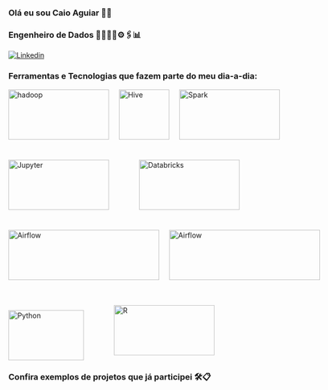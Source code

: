 ### Olá eu sou Caio Aguiar 👋🏻 
### Engenheiro de Dados 🎲👨🏻‍💻⚙️🖇️📊

[![Linkedin](https://img.shields.io/badge/LinkedIn-0077B5?style=for-the-badge&logo=linkedin&logoColor=white)](https://www.linkedin.com/in/caioaguiar23/)

### Ferramentas e Tecnologias que fazem parte do meu dia-a-dia:


<div style="display: flex;">
  <img src="https://upload.wikimedia.org/wikipedia/commons/0/0e/Hadoop_logo.svg" alt="hadoop" style="width: 200px; height: 100px; margin-right: 20px;">

  <img src="https://upload.wikimedia.org/wikipedia/commons/b/bb/Apache_Hive_logo.svg" alt="Hive" style="width: 100px; height: 100px; margin-right: 20px;">

  <img src="https://upload.wikimedia.org/wikipedia/commons/f/f3/Apache_Spark_logo.svg" alt="Spark" style="width: 200px; height: 100px; margin-right: 20px;">

</div>  

<div style="display: flex;">


  <img src="https://upload.wikimedia.org/wikipedia/commons/3/38/Jupyter_logo.svg" alt="Jupyter" style="width: 200px; height: 100px; margin-right: 20px; margin-top: 40px;">

  <img src="https://upload.wikimedia.org/wikipedia/commons/thumb/6/63/Databricks_Logo.png/330px-Databricks_Logo.png" alt="Databricks" style="width: 200px; height: 100px; margin-right: 10px; margin-top: 40px; margin-left: 40px;">

  <img src="https://upload.wikimedia.org/wikipedia/commons/thumb/e/ed/Pandas_logo.svg/1920px-Pandas_logo.svg.png" alt="Pandas" style="width: 200px; height: 0px; margin-right: 20px; margin-top: 40px; margin-left: 20px;">

</div>

<div style="display: flex;">
  <img src="https://ncrocfer.github.io/images/airflow-logo.png" alt="Airflow" style="width: 300px; height: 100px; margin-right: 20px; margin-top: 40px;">

 <img src="https://upload.wikimedia.org/wikipedia/commons/f/ff/Apache-nifi-logo.svg" alt="Airflow" style="width: 300px; height: 100px; margin-right: 20px; margin-top: 40px;">



</div>

<div style="display: flex;">
  <img src="https://upload.wikimedia.org/wikipedia/commons/c/c3/Python-logo-notext.svg" alt="Python" style="width: 150px; height: 100px; margin-right: 20px; margin-top: 60px;">

 <img src="https://www.rstudio.com/wp-content/uploads/2018/10/RStudio-Logo.svg" alt="R" style="width: 200px; height: 100px; margin-right: 20px;margin-top: 50px; margin-left: 40px">



</div>

### Confira exemplos de projetos que já participei 🛠📋

